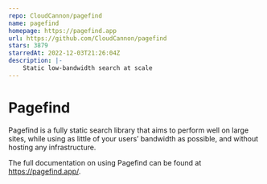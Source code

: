 ```yaml
---
repo: CloudCannon/pagefind
name: pagefind
homepage: https://pagefind.app
url: https://github.com/CloudCannon/pagefind
stars: 3879
starredAt: 2022-12-03T21:26:04Z
description: |-
    Static low-bandwidth search at scale
---
```


# Pagefind

Pagefind is a fully static search library that aims to perform well on large sites, while using as little of your users’ bandwidth as possible, and without hosting any infrastructure.

The full documentation on using Pagefind can be found at https://pagefind.app/.

